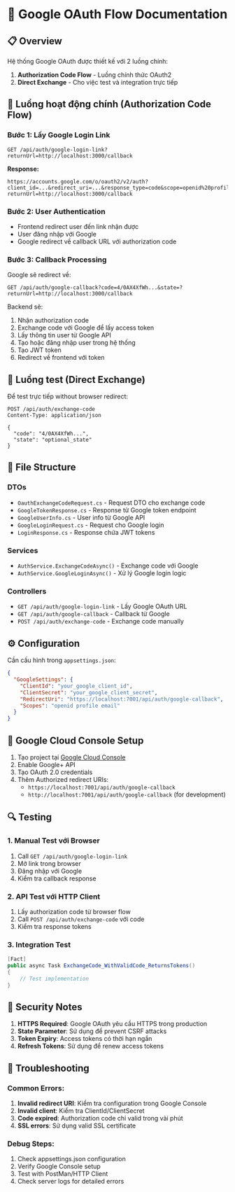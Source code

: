 # 🔐 Google OAuth Flow Documentation

## 📋 Overview

Hệ thống Google OAuth được thiết kế với 2 luồng chính:

1. **Authorization Code Flow** - Luồng chính thức OAuth2
2. **Direct Exchange** - Cho việc test và integration trực tiếp

## 🚀 Luồng hoạt động chính (Authorization Code Flow)

### Bước 1: Lấy Google Login Link

```http
GET /api/auth/google-login-link?returnUrl=http://localhost:3000/callback
```

**Response:**

```
https://accounts.google.com/o/oauth2/v2/auth?client_id=...&redirect_uri=...&response_type=code&scope=openid%20profile%20email&state=?returnUrl=http://localhost:3000/callback
```

### Bước 2: User Authentication

- Frontend redirect user đến link nhận được
- User đăng nhập với Google
- Google redirect về callback URL với authorization code

### Bước 3: Callback Processing

Google sẽ redirect về:

```
GET /api/auth/google-callback?code=4/0AX4XfWh...&state=?returnUrl=http://localhost:3000/callback
```

Backend sẽ:

1. Nhận authorization code
2. Exchange code với Google để lấy access token
3. Lấy thông tin user từ Google API
4. Tạo hoặc đăng nhập user trong hệ thống
5. Tạo JWT token
6. Redirect về frontend với token

## 🧪 Luồng test (Direct Exchange)

Để test trực tiếp without browser redirect:

```http
POST /api/auth/exchange-code
Content-Type: application/json

{
  "code": "4/0AX4XfWh...",
  "state": "optional_state"
}
```

## 📁 File Structure

### DTOs

- `OauthExchangeCodeRequest.cs` - Request DTO cho exchange code
- `GoogleTokenResponse.cs` - Response từ Google token endpoint
- `GoogleUserInfo.cs` - User info từ Google API
- `GoogleLoginRequest.cs` - Request cho Google login
- `LoginResponse.cs` - Response chứa JWT tokens

### Services

- `AuthService.ExchangeCodeAsync()` - Exchange code với Google
- `AuthService.GoogleLoginAsync()` - Xử lý Google login logic

### Controllers

- `GET /api/auth/google-login-link` - Lấy Google OAuth URL
- `GET /api/auth/google-callback` - Callback từ Google
- `POST /api/auth/exchange-code` - Exchange code manually

## ⚙️ Configuration

Cần cấu hình trong `appsettings.json`:

```json
{
  "GoogleSettings": {
    "ClientId": "your_google_client_id",
    "ClientSecret": "your_google_client_secret",
    "RedirectUri": "https://localhost:7001/api/auth/google-callback",
    "Scopes": "openid profile email"
  }
}
```

## 🎯 Google Cloud Console Setup

1. Tạo project tại [Google Cloud Console](https://console.cloud.google.com)
2. Enable Google+ API
3. Tạo OAuth 2.0 credentials
4. Thêm Authorized redirect URIs:
   - `https://localhost:7001/api/auth/google-callback`
   - `http://localhost:7001/api/auth/google-callback` (for development)

## 🔍 Testing

### 1. Manual Test với Browser

1. Call `GET /api/auth/google-login-link`
2. Mở link trong browser
3. Đăng nhập với Google
4. Kiểm tra callback response

### 2. API Test với HTTP Client

1. Lấy authorization code từ browser flow
2. Call `POST /api/auth/exchange-code` với code
3. Kiểm tra response tokens

### 3. Integration Test

```csharp
[Fact]
public async Task ExchangeCode_WithValidCode_ReturnsTokens()
{
    // Test implementation
}
```

## 🚨 Security Notes

1. **HTTPS Required**: Google OAuth yêu cầu HTTPS trong production
2. **State Parameter**: Sử dụng để prevent CSRF attacks
3. **Token Expiry**: Access tokens có thời hạn ngắn
4. **Refresh Tokens**: Sử dụng để renew access tokens

## 🐛 Troubleshooting

### Common Errors:

1. **Invalid redirect URI**: Kiểm tra configuration trong Google Console
2. **Invalid client**: Kiểm tra ClientId/ClientSecret
3. **Code expired**: Authorization code chỉ valid trong vài phút
4. **SSL errors**: Sử dụng valid SSL certificate

### Debug Steps:

1. Check appsettings.json configuration
2. Verify Google Console setup
3. Test with PostMan/HTTP Client
4. Check server logs for detailed errors
